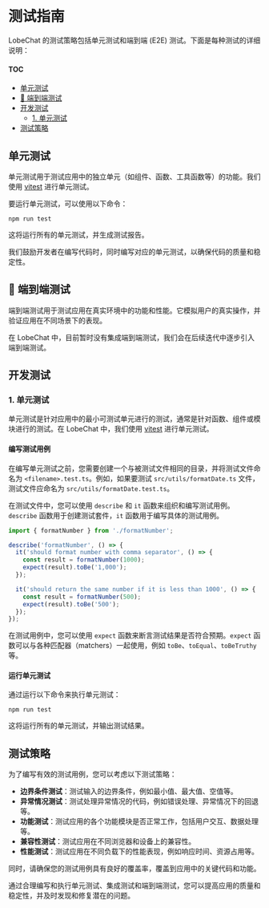 # 测试指南

LobeChat 的测试策略包括单元测试和端到端 (E2E) 测试。下面是每种测试的详细说明：

#### TOC

- [单元测试](#单元测试)
- [🚧 端到端测试](#-端到端测试)
- [开发测试](#开发测试)
  - [1. 单元测试](#1-单元测试)
- [测试策略](#测试策略)

## 单元测试

单元测试用于测试应用中的独立单元（如组件、函数、工具函数等）的功能。我们使用 [vitest][vitest-url] 进行单元测试。

要运行单元测试，可以使用以下命令：

```
npm run test
```

这将运行所有的单元测试，并生成测试报告。

我们鼓励开发者在编写代码时，同时编写对应的单元测试，以确保代码的质量和稳定性。

## 🚧 端到端测试

端到端测试用于测试应用在真实环境中的功能和性能。它模拟用户的真实操作，并验证应用在不同场景下的表现。

在 LobeChat 中，目前暂时没有集成端到端测试，我们会在后续迭代中逐步引入端到端测试。

## 开发测试

### 1. 单元测试

单元测试是针对应用中的最小可测试单元进行的测试，通常是针对函数、组件或模块进行的测试。在 LobeChat 中，我们使用 [vitest][vitest-url] 进行单元测试。

#### 编写测试用例

在编写单元测试之前，您需要创建一个与被测试文件相同的目录，并将测试文件命名为 `<filename>.test.ts`。例如，如果要测试 `src/utils/formatDate.ts` 文件，测试文件应命名为 `src/utils/formatDate.test.ts`。

在测试文件中，您可以使用 `describe` 和 `it` 函数来组织和编写测试用例。`describe` 函数用于创建测试套件，`it` 函数用于编写具体的测试用例。

```typescript
import { formatNumber } from './formatNumber';

describe('formatNumber', () => {
  it('should format number with comma separator', () => {
    const result = formatNumber(1000);
    expect(result).toBe('1,000');
  });

  it('should return the same number if it is less than 1000', () => {
    const result = formatNumber(500);
    expect(result).toBe('500');
  });
});
```

在测试用例中，您可以使用 `expect` 函数来断言测试结果是否符合预期。`expect` 函数可以与各种匹配器（matchers）一起使用，例如 `toBe`、`toEqual`、`toBeTruthy` 等。

#### 运行单元测试

通过运行以下命令来执行单元测试：

```
npm run test
```

这将运行所有的单元测试，并输出测试结果。

## 测试策略

为了编写有效的测试用例，您可以考虑以下测试策略：

- **边界条件测试**：测试输入的边界条件，例如最小值、最大值、空值等。
- **异常情况测试**：测试处理异常情况的代码，例如错误处理、异常情况下的回退等。
- **功能测试**：测试应用的各个功能模块是否正常工作，包括用户交互、数据处理等。
- **兼容性测试**：测试应用在不同浏览器和设备上的兼容性。
- **性能测试**：测试应用在不同负载下的性能表现，例如响应时间、资源占用等。

同时，请确保您的测试用例具有良好的覆盖率，覆盖到应用中的关键代码和功能。

通过合理编写和执行单元测试、集成测试和端到端测试，您可以提高应用的质量和稳定性，并及时发现和修复潜在的问题。

[vitest-url]: https://vitest.dev/
